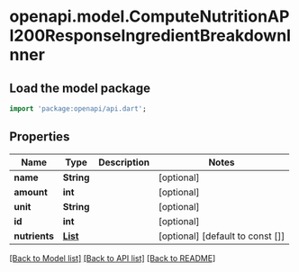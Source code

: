 # openapi.model.ComputeNutritionAPI200ResponseIngredientBreakdownInner

## Load the model package
```dart
import 'package:openapi/api.dart';
```

## Properties
Name | Type | Description | Notes
------------ | ------------- | ------------- | -------------
**name** | **String** |  | [optional] 
**amount** | **int** |  | [optional] 
**unit** | **String** |  | [optional] 
**id** | **int** |  | [optional] 
**nutrients** | [**List<ComputeNutritionAPI200ResponseIngredientBreakdownInnerNutrientsInner>**](ComputeNutritionAPI200ResponseIngredientBreakdownInnerNutrientsInner.md) |  | [optional] [default to const []]

[[Back to Model list]](../README.md#documentation-for-models) [[Back to API list]](../README.md#documentation-for-api-endpoints) [[Back to README]](../README.md)


